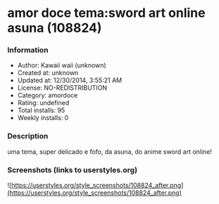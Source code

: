 # amor doce tema:sword art online asuna (108824)

### Information
- Author: Kawaii waii (unknown)
- Created at: unknown
- Updated at: 12/30/2014, 3:55:21 AM
- License: NO-REDISTRIBUTION
- Category: amordoce
- Rating: undefined
- Total installs: 95
- Weekly installs: 0


### Description
uma tema, super delicado e fofo, da asuna, do anime sword art online!


### Screenshots (links to userstyles.org)
![https://userstyles.org/style_screenshots/108824_after.png](https://userstyles.org/style_screenshots/108824_after.png)


